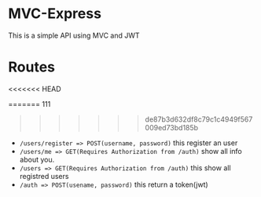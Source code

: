 # MVC-Express

This is a simple API using MVC and JWT

# Routes
<<<<<<< HEAD

=======
111
>>>>>>> de87b3d632df8c79c1c4949f567009ed73bd185b
* ``/users/register => POST(username, password)`` this register an user
* ``/users/me => GET(Requires Authorization from /auth)`` show all info about you.
* ``/users => GET(Requires Authorization from /auth)`` this show all registred users
* ``/auth => POST(usename, password)`` this return a token(jwt)
